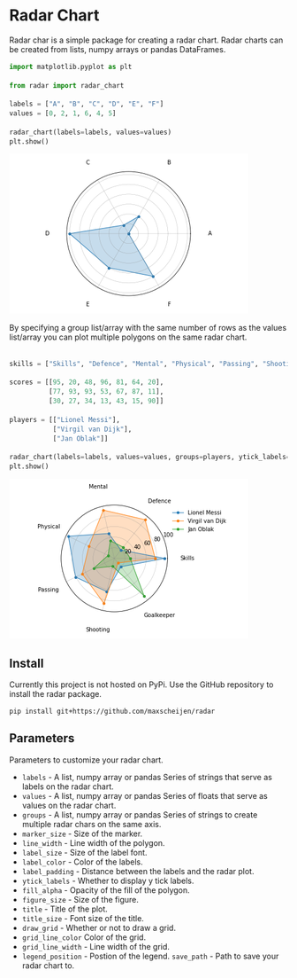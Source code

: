 # Radar Chart

Radar char is a simple package for creating a radar chart. Radar charts can be created from lists, numpy arrays or pandas DataFrames.

```python
import matplotlib.pyplot as plt

from radar import radar_chart

labels = ["A", "B", "C", "D", "E", "F"]
values = [0, 2, 1, 6, 4, 5]

radar_chart(labels=labels, values=values)
plt.show()
```

![png](output/example1.png)

By specifying a group list/array with the same number of rows as the values list/array you can plot multiple polygons on the same radar chart.

```python

skills = ["Skills", "Defence", "Mental", "Physical", "Passing", "Shooting", "Goalkeeper"]

scores = [[95, 20, 48, 96, 81, 64, 20],
          [77, 93, 93, 53, 67, 87, 11],
          [30, 27, 34, 13, 43, 15, 90]]

players = [["Lionel Messi"],
           ["Virgil van Dijk"],
           ["Jan Oblak"]]

radar_chart(labels=labels, values=values, groups=players, ytick_labels=True)
plt.show()
```

![png](output/example2.png)

## Install

Currently this project is not hosted on PyPi. Use the GitHub repository to install the radar package.

```shell
pip install git+https://github.com/maxscheijen/radar
```
## Parameters

Parameters to customize your radar chart.

- `labels` - A list, numpy array or pandas Series of strings that serve as labels on the radar chart.
- `values` - A list, numpy array or pandas Series of floats that serve as values on the radar chart.
- `groups` - A list, numpy array or pandas Series of strings to create multiple radar chars on the same axis.
- `marker_size` - Size of the marker.
- `line_width` - Line width of the polygon.
- `label_size` - Size of the label font.
- `label_color` - Color of the labels.
- `label_padding` - Distance between the labels and the radar plot.
- `ytick_labels` - Whether to display y tick labels.
- `fill_alpha` - Opacity of the fill of the polygon.
- `figure_size` - Size of the figure.
- `title` - Title of the plot.
- `title_size` - Font size of the title.
- `draw_grid` - Whether or not to draw a grid.
- `grid_line_color` Color of the grid.
- `grid_line_width` - Line width of the grid.
- `legend_position` - Postion of the legend.
 `save_path` - Path to save your radar chart to.

